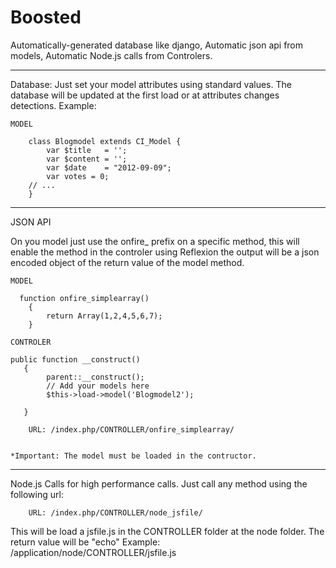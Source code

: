 Boosted
=======

Automatically-generated database like django, Automatic json api from models, Automatic Node.js calls from Controlers.

----------
Database:
Just set your model attributes using standard values. The database will be updated at the first load or at attributes changes detections. Example:

    MODEL

        class Blogmodel extends CI_Model {
            var $title   = '';
            var $content = '';
            var $date    = "2012-09-09";
            var votes = 0;
        // ...
        }


 ----------
 JSON API

 On you model just use the onfire_ prefix on a specific method, this will enable the method in the controler using Reflexion the output will be a json encoded object of the return value of the model method.

    MODEL

      function onfire_simplearray()
        {
            return Array(1,2,4,5,6,7);
        } 

    CONTROLER

    public function __construct()
       {
            parent::__construct();
            // Add your models here
            $this->load->model('Blogmodel2');

       }

        URL: /index.php/CONTROLLER/onfire_simplearray/


    *Important: The model must be loaded in the contructor.


----------
Node.js Calls for high performance calls.
Just call any method using the following url:

        URL: /index.php/CONTROLLER/node_jsfile/

This will be load a jsfile.js in the CONTROLLER folder at the node folder.
The return value will be "echo" Example:
        /application/node/CONTROLLER/jsfile.js




